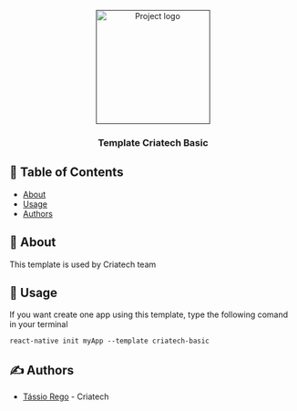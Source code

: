 <p align="center">
  <a href="" rel="noopener">
 <img width=200px height=200px src="https://i.imgur.com/6wj0hh6.jpg" alt="Project logo"></a>
</p>

<h3 align="center">Template Criatech Basic</h3>

## 📝 Table of Contents

- [About](#about)
- [Usage](#usage)
- [Authors](#authors)

## 🧐 About <a name = "about"></a>

This template is used by Criatech team

## 🎈 Usage <a name="usage"></a>

If you want create one app using this template, type the following comand in your terminal

```
react-native init myApp --template criatech-basic
```

## ✍️ Authors <a name = "authors"></a>

- [Tássio Rego](https://github.com/tassiorego) - Criatech
